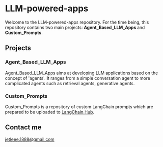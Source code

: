 # LLM-powered-apps  
  
Welcome to the LLM-powered-apps repository. For the time being, this repository contains two main projects: **Agent_Based_LLM_Apps** and **Custom_Prompts**.  
  
## Projects  
  
### Agent_Based_LLM_Apps  
  
Agent_Based_LLM_Apps aims at developing LLM applications based on the concept of 'agents'. It ranges from a simple conversation agent to more complicated agents such as retrieval agents, generative agents.   
  
### Custom_Prompts  
  
Custom_Prompts is a repository of custom LangChain prompts which are prepared to be uploaded to [LangChain Hub](https://smith.langchain.com/hub?organizationId=60fd5f67-42b9-55d4-8b47-5ec7cae08093).  
  
## Contact me 
  
jetleee.1888@gmail.com  
  

  
